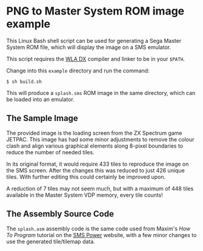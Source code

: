 # PNG to Master System ROM image example

This Linux Bash shell script can be used for generating a Sega Master System
ROM file, which will display the image on a SMS emulator. 

This script requires the [WLA DX](https://github.com/vhelin/wla-dx) compiler
and linker to be in your `$PATH`.

Change into this `example` directory and run the command:

    $ sh build.sh

This will produce a `splash.sms` ROM image in the same directory, which can be
loaded into an emulator.


## The Sample Image

The provided image is the loading screen from the ZX Spectrum game JETPAC.
This image has had some minor adjustments to remove the colour clash and align
various graphical elements along 8-pixel boundaries to reduce the number of
needed tiles.

In its original format, it would require 433 tiles to reproduce the image on
the SMS screen. After the changes this was reduced to just 426 unique tiles.
With further editing this could certainly be improved upon.

A reduction of 7 tiles may not seem much, but with a maximum of 448 tiles
available in the Master System VDP memory, every tile counts!


## The Assembly Source Code

The `splash.asm` assembly code is the same code used from Maxim's _How To Program_
tutorial on the [SMS Power](https://www.smspower.org/maxim/HowToProgram/) website,
with a few minor changes to use the generated tile/tilemap data.
